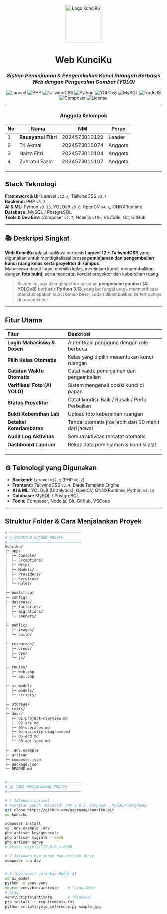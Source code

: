 <div align="center">

<img src="https://cdn-icons-png.flaticon.com/512/6499/6499731.png" width="120" alt="Logo KunciKu" />

#  **Web KunciKu**
### _Sistem Peminjaman & Pengembalian Kunci Ruangan Berbasis Web dengan Pengenalan Gambar (YOLO)_

![Laravel](https://img.shields.io/badge/Laravel-12.x-red?logo=laravel)
![PHP](https://img.shields.io/badge/PHP-8.2-blue?logo=php)
![TailwindCSS](https://img.shields.io/badge/TailwindCSS-3.4-38B2AC?logo=tailwindcss)
![Python](https://img.shields.io/badge/Python-3.13-3776AB?logo=python)
![YOLOv8](https://img.shields.io/badge/YOLOv8-8.0-yellow?logo=ai)
![MySQL](https://img.shields.io/badge/MySQL-8.0-4479A1?logo=mysql)
![NodeJS](https://img.shields.io/badge/Node.js-18+-339933?logo=node.js)
![Composer](https://img.shields.io/badge/Composer-2.7-885630?logo=composer)
![License](https://img.shields.io/badge/License-Academic-lightgrey)

---

###  **Anggota Kelompok**

| No | Nama             | NIM           | Peran   |
|----|------------------|---------------|---------|
| 1  | **Rausyanul Fikri** | 2024573010122 | Leader |
| 2  | Tri Akmal        | 2024573010074 | Anggota |
| 3  | Naiza Fitri      | 2024573010104 | Anggota |
| 4  | Zuhratul Fazla   | 2024573010107 | Anggota |

</div>

---

##  **Stack Teknologi**

 **Framework & UI:** Laravel `v12.x`, TailwindCSS `v3.4`  
 **Backend:** PHP `v8.2`  
 **AI & ML:** Python `v3.13`, YOLOv8 `v8.0`, OpenCV `v4.x`, ONNXRuntime  
 **Database:** MySQL / PostgreSQL  
 **Tools & Dev Env:** Composer `v2.7`, Node.js `v18+`, VSCode, Git, GitHub  

---

## 📚 Deskripsi Singkat

**Web KunciKu** adalah aplikasi berbasis **Laravel 12 + TailwindCSS** yang digunakan untuk mendigitalisasi proses **peminjaman dan pengembalian kunci ruang kelas serta proyektor di kampus**.  
Mahasiswa dapat login, memilih kelas, meminjam kunci, mengembalikan dengan **foto bukti**, serta mencatat kondisi proyektor dan kebersihan ruang.

>  Sistem ini juga dilengkapi fitur opsional **pengenalan gambar (AI YOLOv8)** berbasis **Python 3.13**, yang berfungsi untuk memverifikasi otomatis apakah kunci benar-benar sudah dikembalikan ke tempatnya di papan kunci.

---

##  Fitur Utama

| Fitur | Deskripsi |
|:------|:-----------|
|  **Login Mahasiswa & Dosen** | Autentikasi pengguna dengan role berbeda |
|  **Pilih Kelas Otomatis** | Kelas yang dipilih menentukan kunci ruangan |
|  **Catatan Waktu Otomatis** | Catat waktu peminjaman dan pengembalian |
|  **Verifikasi Foto (AI YOLO)** | Sistem mengenali posisi kunci di papan |
|  **Status Proyektor** | Catat kondisi: Baik / Rusak / Perlu Perbaikan |
|  **Bukti Kebersihan Lab** | Upload foto kebersihan ruangan |
|  **Deteksi Keterlambatan** | Tandai otomatis jika lebih dari 10 menit dari jadwal |
|  **Audit Log Aktivitas** | Semua aktivitas tercatat otomatis |
|  **Dashboard Laporan** | Rekap data peminjaman & kondisi alat |

---

## ⚙️ Teknologi yang Digunakan

- **Backend:** Laravel `v12.x` (PHP `v8.2`)
- **Frontend:** TailwindCSS `v3.4`, Blade Template Engine
- **AI & ML:** YOLOv8 (Ultralytics), OpenCV, ONNXRuntime, Python `v3.13`
- **Database:** MySQL / PostgreSQL
- **Tools:** Composer, Node.js, Git, GitHub, VSCode

---

##  Struktur Folder &  Cara Menjalankan Proyek

```bash
# ────────────────────────────────
# 📂 STRUKTUR FOLDER PROYEK
# ────────────────────────────────
kunciku/
├─ app/
│  ├─ Console/
│  ├─ Exceptions/
│  ├─ Http/
│  ├─ Models/
│  ├─ Providers/
│  ├─ Services/
│  └─ Rules/
│
├─ bootstrap/
├─ config/
├─ database/
│  ├─ factories/
│  ├─ migrations/
│  └─ seeders/
│
├─ public/
│  ├─ images/
│  └─ build/
│
├─ resources/
│  ├─ views/
│  ├─ css/
│  └─ js/
│
├─ routes/
│  ├─ web.php
│  └─ api.php
│
├─ ai_model/
│  ├─ models/
│  └─ scripts/
│
├─ storage/
├─ tests/
├─ docs/
│  ├─ 01-project-overview.md
│  ├─ 02-srs.md
│  ├─ 03-usecases.md
│  ├─ 04-activity-diagrams.md
│  ├─ 05-erd.md
│  └─ 06-api-spec.md
│
├─ .env.example
├─ artisan
├─ composer.json
├─ package.json
└─ README.md


# ────────────────────────────────
# 💻 CARA MENJALANKAN PROYEK
# ────────────────────────────────

# 1️ Jalankan Laravel
# Pastikan sudah terinstal PHP ≥ 8.2, Composer, MySQL/PostgreSQL
git clone https://github.com/username/kunciku.git
cd kunciku

composer install
cp .env.example .env
php artisan key:generate
php artisan migrate --seed
php artisan serve
# Akses: http://127.0.0.1:8000

# 2️ Jalankan npm serve dan artisan serve
composer run dev


# 3️ (Opsional) Jalankan Model AI
cd ai_model
python -m venv venv
source venv/bin/activate    # (Linux/Mac)
# atau
venv\Scripts\activate       # (Windows)
pip install -r requirements.txt
python scripts/yolo_inference.py sample.jpg